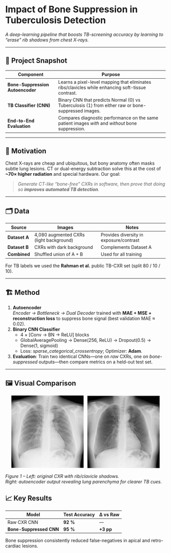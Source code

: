 # Impact of Bone Suppression in Tuberculosis Detection  
*A deep-learning pipeline that boosts TB-screening accuracy by learning to “erase” rib shadows from chest X-rays.*

---

## 📜 Project Snapshot
| Component | Purpose |
|-----------|---------|
| **Bone-Suppression Autoencoder** | Learns a pixel-level mapping that eliminates ribs/clavicles while enhancing soft-tissue contrast. |
| **TB Classifier (CNN)** | Binary CNN that predicts Normal (0) vs Tuberculosis (1) from either raw or bone-suppressed images. |
| **End-to-End Evaluation** | Compares diagnostic performance on the same patient images *with* and *without* bone suppression. |

---

## 🎯 Motivation
Chest X-rays are cheap and ubiquitous, but bony anatomy often masks subtle lung lesions. CT or dual-energy subtraction solve this at the cost of **~70× higher radiation** and special hardware. Our goal:  
> *Generate CT-like “bone-free” CXRs in software, then prove that doing so **improves automated TB detection**.* 
---

## 🗂️ Data
| Source | Images | Notes |
|--------|--------|-------|
| **Dataset A** | 4,080 augmented CXRs (light background) | Provides diversity in exposure/contrast |
| **Dataset B** | CXRs with dark background | Complements Dataset A |
| **Combined** | Shuffled union of A + B | Used for all training |

For TB labels we used the **Rahman et al.** public TB-CXR set (split 80 / 10 / 10).  

---

## 🏗️  Method
1. **Autoencoder**  
   *Encoder → Bottleneck → Dual Decoder* trained with **MAE + MSE + reconstruction loss** to suppress bone signal (best validation MAE ≈ 0.02). 
2. **Binary CNN Classifier**  
   - 4 × [Conv → BN → ReLU] blocks  
   - GlobalAveragePooling → Dense(256, ReLU) → Dropout(0.5) → Dense(1, sigmoid)  
   - Loss: *sparse_categorical_crossentropy*; Optimizer: **Adam**. 
3. **Evaluation**: Train two identical CNNs—one on *raw* CXRs, one on *bone-suppressed* outputs—then compare metrics on a held-out test set.

---

## 🖼️ Visual Comparison

<p align="center">
  <img src="images/Pre-ae.jpg"  alt="Raw chest X-ray with bones" width="45%"/> &nbsp;
  <img src="images/Post-ae.jpg"   alt="Bone-suppressed chest X-ray" width="45%"/>
</p>

*Figure 1 – Left: original CXR with rib/clavicle shadows.  
Right: autoencoder output revealing lung parenchyma for clearer TB cues.*



## 📈 Key Results
| Model | Test Accuracy | Δ vs Raw |
|-------|--------------|----------|
| Raw CXR CNN | **92 %** | — |
| **Bone-Suppressed CNN** | **95 %** | **+3 pp** |

Bone suppression consistently reduced false-negatives in apical and retro-cardiac lesions. 
